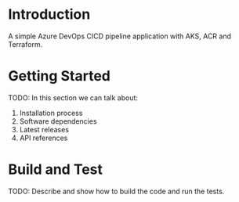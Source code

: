# Introduction 
A simple Azure DevOps CICD pipeline application with AKS, ACR and Terraform.

# Getting Started
TODO: In this section we can talk about:
1.	Installation process
2.	Software dependencies
3.	Latest releases
4.	API references

# Build and Test
TODO: Describe and show how to build the code and run the tests.

